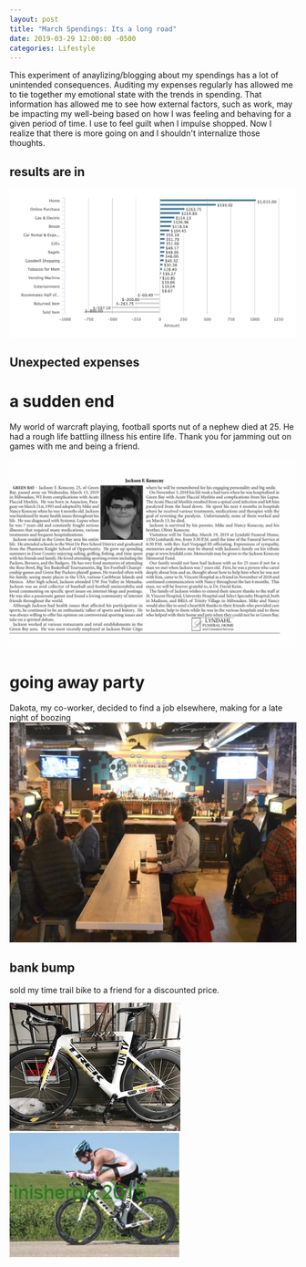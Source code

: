 ```yaml
---
layout: post
title: "March Spendings: Its a long road"
date: 2019-03-29 12:00:00 -0500
categories: Lifestyle
---
```


This experiment of anaylizing/blogging about my spendings has a lot of unintended consequences.
Auditing my expenses regularly has allowed me to tie together my emotional state with the trends in spending.
That information has allowed me to see how external factors, such as work, may be impacting my well-being based on how I was feeling and behaving for a given period of time.
I use to feel guilt when I impulse shopped. 
Now I realize that there is more going on and I shouldn't internalize those thoughts.
 
## results are in 

<img src='/assets/images/2019/march/march-spendings.png' alt="drawing" />

## Unexpected expenses

# a sudden end

My world of warcraft playing, football sports nut of a nephew died at 25. 
He had a rough life battling illness his entire life.
Thank you for jamming out on games with me and being a friend.

<img src='/assets/images/2019/march/jackson.jpeg' alt="Jackson" />

# going away party

Dakota, my co-worker, decided to find a job elsewhere, making for a late night of boozing
<img src='/assets/images/2019/march/io-bar.png' alt="IO Bar" />

## bank bump

sold my time trail bike to a friend for a discounted price.  

<img src='/assets/images/2019/march/so-long-1.jpg' alt="bike" />
<img src='/assets/images/2019/march/so-long-2.png' alt="bike2" />


